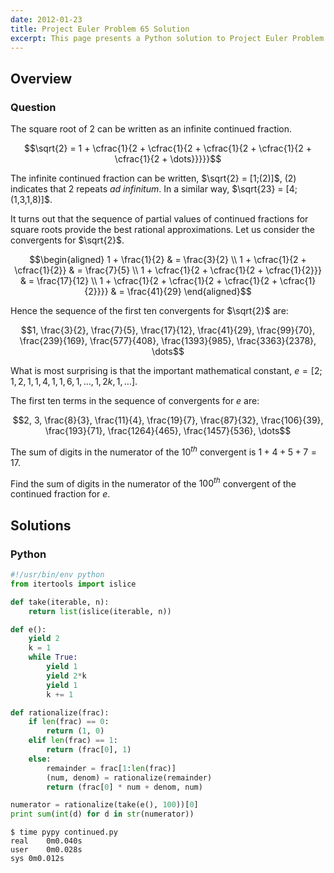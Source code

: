 ```yaml
---
date: 2012-01-23
title: Project Euler Problem 65 Solution
excerpt: This page presents a Python solution to Project Euler Problem 65.
---
```



## Overview


### Question

The square root of 2 can be written as an infinite continued fraction.

$$\sqrt{2} = 1 + \cfrac{1}{2 + \cfrac{1}{2 + \cfrac{1}{2 + \cfrac{1}{2 + \cfrac{1}{2 + \dots}}}}}$$

The infinite continued fraction can be written, $\sqrt{2} = [1;(2)]$,
(2) indicates that 2 repeats *ad infinitum*. In a similar way,
$\sqrt{23} = [4;(1,3,1,8)]$.

It turns out that the sequence of partial values of continued fractions
for square roots provide the best rational approximations. Let us
consider the convergents for $\sqrt{2}$.

$$\begin{aligned}
1 + \frac{1}{2} & = \frac{3}{2} \\
1 + \cfrac{1}{2 + \cfrac{1}{2}} & = \frac{7}{5} \\
1 + \cfrac{1}{2 + \cfrac{1}{2 + \cfrac{1}{2}}} & = \frac{17}{12} \\
1 + \cfrac{1}{2 + \cfrac{1}{2 + \cfrac{1}{2 + \cfrac{1}{2}}}} & = \frac{41}{29}
\end{aligned}$$

Hence the sequence of the first ten convergents for $\sqrt{2}$ are:

$$1, \frac{3}{2}, \frac{7}{5}, \frac{17}{12}, \frac{41}{29}, \frac{99}{70}, \frac{239}{169}, \frac{577}{408}, \frac{1393}{985}, \frac{3363}{2378}, \dots$$

What is most surprising is that the important mathematical constant,
$e = [2; 1,2,1, 1,4,1, 1,6,1 , \dots , 1,2k,1, \dots]$.

The first ten terms in the sequence of convergents for $e$ are:

$$2, 3, \frac{8}{3}, \frac{11}{4}, \frac{19}{7}, \frac{87}{32}, \frac{106}{39}, \frac{193}{71}, \frac{1264}{465}, \frac{1457}{536}, \dots$$

The sum of digits in the numerator of the $10^{th}$ convergent is
$1+4+5+7=17$.

Find the sum of digits in the numerator of the $100^{th}$ convergent of
the continued fraction for $e$.






## Solutions

### Python

```python
#!/usr/bin/env python
from itertools import islice

def take(iterable, n):
    return list(islice(iterable, n))

def e():
    yield 2
    k = 1
    while True:
        yield 1
        yield 2*k
        yield 1
        k += 1

def rationalize(frac):
    if len(frac) == 0:
        return (1, 0)
    elif len(frac) == 1:
        return (frac[0], 1)
    else:
        remainder = frac[1:len(frac)]
        (num, denom) = rationalize(remainder)
        return (frac[0] * num + denom, num)

numerator = rationalize(take(e(), 100))[0]
print sum(int(d) for d in str(numerator))
```


```
$ time pypy continued.py
real	0m0.040s
user	0m0.028s
sys	0m0.012s
```


